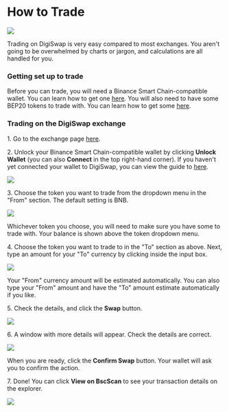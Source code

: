 # How to Trade

![](<../../.gitbook/assets/docs masthead (5).png>)

Trading on DigiSwap is very easy compared to most exchanges. You aren't going to be overwhelmed by charts or jargon, and calculations are all handled for you.

### Getting set up to trade

Before you can trade, you will need a Binance Smart Chain-compatible wallet. You can learn how to get one [here](https://docs.digiswap.finance/get-started/wallet-guide). You will also need to have some BEP20 tokens to trade with. You can learn how to get some [here](https://docs.digiswap.finance/get-started/bep20-guide).

### Trading on the DigiSwap exchange

1\. Go to the exchange page [here](https://exchange.digiswap.finance/#/swap).

2\. Unlock your Binance Smart Chain-compatible wallet by clicking **Unlock Wallet** (you can also **Connect** in the top right-hand corner). If you haven't yet connected your wallet to DigiSwap, you can view the guide to [here](https://docs.digiswap.finance/get-started/connection-guide).

![](<../../.gitbook/assets/image (12).png>)

3\. Choose the token you want to trade from the dropdown menu in the "From" section. The default setting is BNB.

![](<../../.gitbook/assets/image (13).png>)

Whichever token you choose, you will need to make sure you have some to trade with. Your balance is shown above the token dropdown menu.

4\. Choose the token you want to trade to in the "To" section as above. Next, type an amount for your "To" currency by clicking inside the input box.

![](<../../.gitbook/assets/image (14).png>)

Your "From" currency amount will be estimated automatically. You can also type your "From" amount and have the "To" amount estimate automatically if you like.

5\. Check the details, and click the **Swap** button.

![](<../../.gitbook/assets/image (15).png>)

6\. A window with more details will appear. Check the details are correct.

![](<../../.gitbook/assets/image (16).png>)

When you are ready, click the **Confirm Swap** button. Your wallet will ask you to confirm the action.

7\. Done! You can click **View on BscScan** to see your transaction details on the explorer.

![](<../../.gitbook/assets/image (17).png>)

